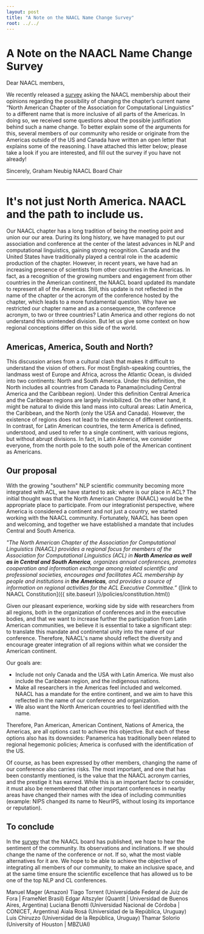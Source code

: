 ```yaml
---
layout: post
title: "A Note on the NAACL Name Change Survey"
root: ../../
---
```


# A Note on the NAACL Name Change Survey

Dear NAACL members,

We recently released a [survey](https://forms.gle/r8SWiu8goG79kwFH8) asking the NAACL membership about their opinions regarding the possibility of changing the chapter’s current name “North American Chapter of the Association for Computational Linguistics” to a different name that is more inclusive of all parts of the Americas. In doing so, we received some questions about the possible justification behind such a name change. To better explain some of the arguments for this, several members of our community who reside or originate from the Americas outside of the US and Canada have written an open letter that explains some of the reasoning. I have attached this letter below; please take a look if you are interested, and fill out the survey if you have not already!

Sincerely,
Graham Neubig
NAACL Board Chair

---

# It's not just North America. NAACL and the path to include us.

Our NAACL chapter has a long tradition of being the meeting point and union our our area. During its long history, we have managed to put our association and conference at the center of the latest advances in NLP and computational linguistics, gaining strong recognition. Canada and the United States have traditionally played a central role in the academic production of the chapter. However, in recent years, we have had an increasing presence of scientists from other countries in the Americas. In fact, as a recognition of the growing numbers and engagement from other countries in the American continent, the NAACL board updated its mandate to represent all of the Americas. Still, this update is not reflected in the name of the chapter or the acronym of the conference hosted by the chapter, which leads to a more fundamental question. Why have we restricted our chapter name and as a consequence, the conference acronym, to two or three countries? Latin America and other regions do not understand this unintended division. But let us give some context on how regional conceptions differ on this side of the world.

## Americas, America, South and North?

This discussion arises from a cultural clash that makes it difficult to understand the vision of others. For most English-speaking countries, the landmass west of Europe and Africa, across the Atlantic Ocean, is divided into two continents: North and South America. Under this definition, the North includes all countries from Canada to Panama(including Central America and the Caribbean region). Under this definition Central America and the Caribbean regions are largely invisibilized. On the other hand, it might be natural to divide this land mass into cultural areas: Latin America, the Caribbean, and the North (only the USA and Canada). However, the existence of regions does not lead to the existence of different continents. In contrast, for Latin American countries, the term America is defined, understood, and used to refer to a single continent, with various regions, but without abrupt divisions. In fact, in Latin America, we consider everyone, from the north pole to the south pole of the American continent as Americans.

## Our proposal

With the growing "southern" NLP scientific community becoming more integrated with ACL, we have started to ask: where is our place in ACL? The initial thought was that the North American Chapter (NAACL) would be the appropriate place to participate. From our integrationist perspective, where America is considered a continent and not just a country, we started working with the NAACL community. Fortunately, NAACL has been open and welcoming, and together we have established a mandate that includes Central and South America.

_"The North American Chapter of the Association for Computational Linguistics (NAACL) provides a regional focus for members of the Association for Computational Linguistics (ACL) in **North America as well as in Central and South America**, organizes annual conferences, promotes cooperation and information exchange among related scientific and professional societies, encourages and facilitates ACL membership by people and institutions in **the Americas**, and provides a source of information on regional activities for the ACL Executive Committee.”_ ([link to NAACL Constitution]({{ site.baseurl }}/policies/constitution.html))

Given our pleasant experience, working side by side with researchers from all regions, both in the organization of conferences and in the executive bodies, and that we want to increase further the participation from Latin American communities, we believe it is essential to take a significant step: to translate this mandate and continental unity into the name of our conference. Therefore, NAACL's name should reflect the diversity and encourage greater integration of all regions within what we consider the American continent.

Our goals are:
* Include not only Canada and the USA with Latin America. We must also include the Caribbean region, and the indigenous nations.
* Make all researchers in the Americas feel included and welcomed. NAACL has a mandate for the entire continent, and we aim to have this reflected in the name of our conference and organization.
* We also want the North American countries to feel identified with the name.

Therefore, Pan American, American Continent, Nations of America, the Americas, are all options cast to achieve this objective. But each of these options also has its downsides: Panamerica has traditionally been related to regional hegemonic policies; America is confused with the identification of the US.

Of course, as has been expressed by other members, changing the name of our conference also carries risks. The most important, and one that has been constantly mentioned, is the value that the NAACL acronym carries, and the prestige it has earned. While this is an important factor to consider, it must also be remembered that other important conferences in nearby areas have changed their names with the idea of including communities (example: NIPS changed its name to NeurIPS, without losing its importance or reputation).

## To conclude

In the [survey](https://forms.gle/r8SWiu8goG79kwFH8) that the NAACL board has published, we hope to hear the sentiment of the community. Its observations and inclinations. If we should change the name of the conference or not. If so, what the most viable alternatives for it are. We hope to be able to achieve the objective of integrating all members of our community, to make an inclusive space, and at the same time ensure the scientific excellence that has allowed us to be one of the top NLP and CL conferences.

Manuel Mager (Amazon)
Tiago Torrent (Universidade Federal de Juiz de Fora | FrameNet Brasil)
Edgar Altszyler (Quantit | Universidad de Buenos Aires, Argentina)
Luciana Benotti (Universidad Nacional de Córdoba | CONICET, Argentina)
Aiala Rosá (Universidad de la República, Uruguay)
Luis Chiruzzo (Universidad de la República, Uruguay)
Thamar Solorio (University of Houston | MBZUAI)
